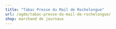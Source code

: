 ```yaml
---
title: "Tabac Presse du Mail de Rochelongue"
url: /agde/tabac-presse-du-mail-de-rochelongue/
shop: marchand de journaux
---
```

